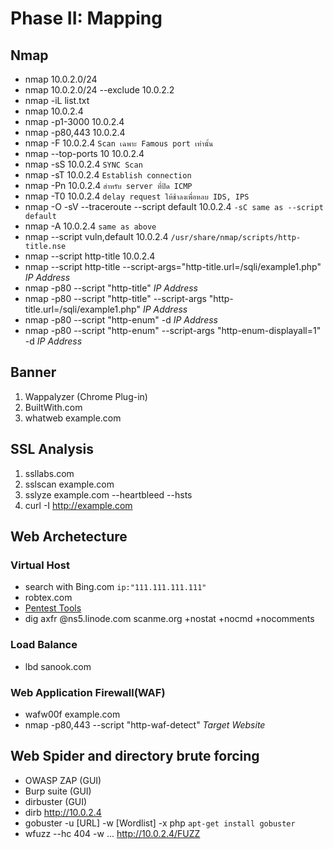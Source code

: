 # Phase II: Mapping
## Nmap
* nmap 10.0.2.0/24
* nmap 10.0.2.0/24 --exclude 10.0.2.2
* nmap -iL list.txt
* nmap 10.0.2.4
* nmap -p1-3000 10.0.2.4
* nmap -p80,443 10.0.2.4
* nmap -F 10.0.2.4 `Scan เฉพาะ Famous port เท่านั้น`
* nmap --top-ports 10 10.0.2.4
* nmap -sS 10.0.2.4 `SYNC Scan`
* nmap -sT 10.0.2.4 `Establish connection`
* nmap -Pn 10.0.2.4 `สำหรับ server ที่ปิด ICMP`
* nmap -T0 10.0.2.4 `delay request ให้ช้าลงเพื่อหลบ IDS, IPS`
* nmap -O -sV --traceroute --script default 10.0.2.4 `-sC same as --script default`
* nmap -A 10.0.2.4 `same as above`
* nmap --script vuln,default 10.0.2.4 `/usr/share/nmap/scripts/http-title.nse`
* nmap --script http-title 10.0.2.4
* nmap --script http-title --script-args="http-title.url=/sqli/example1.php" *IP Address*
* nmap -p80 --script "http-title"  *IP Address*
* nmap -p80 --script "http-title" --script-args "http-title.url=/sqli/example1.php" *IP Address*
* nmap -p80 --script "http-enum" -d *IP Address*
* nmap -p80 --script "http-enum" --script-args "http-enum-displayall=1"  -d *IP Address*

## Banner
1. Wappalyzer (Chrome Plug-in)
2. BuiltWith.com
3. whatweb example.com

## SSL Analysis
1. ssllabs.com
2. sslscan example.com
3. sslyze example.com --heartbleed --hsts
4. curl -I http://example.com

## Web Archetecture

### Virtual Host
* search with Bing.com `ip:"111.111.111.111"`
* robtex.com
* [Pentest Tools](https://pentest-tools.com/information-gathering/find-virtual-hosts)
* dig axfr @ns5.linode.com scanme.org +nostat +nocmd +nocomments

### Load Balance
* lbd sanook.com

### Web Application Firewall(WAF)
* wafw00f example.com
* nmap -p80,443 --script "http-waf-detect" *Target Website*

## Web Spider and directory brute forcing
* OWASP ZAP (GUI)
* Burp suite (GUI)
* dirbuster (GUI)
* dirb http://10.0.2.4
* gobuster -u [URL] -w [Wordlist] -x php `apt-get install gobuster`
* wfuzz --hc 404 -w ... http://10.0.2.4/FUZZ



	


